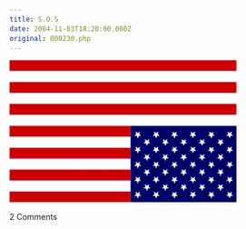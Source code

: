 ```yaml
---
title: S.O.S
date: 2004-11-03T18:20:00.000Z
original: 000230.php
---
```


<p class="polaroid" style="--deg: -2deg"><img src="./distress.gif" /></p>

<span class="commentheader">2 Comments</span>

<!--


<div class="commentdivider">
<span class="commentauthorbox">Posted by <a href="mailto&#58;james&#46;ginch&#64;cox&#46;net">Mathmn</a></span>
<span class="commentdatebox">Friday, November  5, 2004</span>
<span class="commenttimebox"> 5:10 PM</span>
</div>
<div class="commentbody">I’m not saying that conservative control is necessarily bad, but neocon, evangelical control is inherently antithetical to the visions of our Founding Fathers[and Mothers] We need to register a true SOS for help in changing the notion that Jesus likes Republicans better.</div>
<div class="commentdivider">
<span class="commentauthorbox">Posted by Pascal</span>
<span class="commentdatebox">Friday, November  5, 2004</span>
<span class="commenttimebox"> 5:17 PM</span>
</div>
<div class="commentbody">Amen?</div> -->
